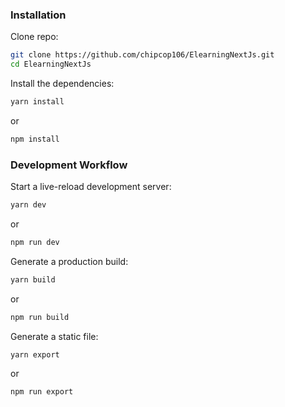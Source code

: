 
### Installation

Clone repo:

```sh
git clone https://github.com/chipcop106/ElearningNextJs.git
cd ElearningNextJs
```

Install the dependencies:

```sh
yarn install
```

or

```sh
npm install
```

### Development Workflow

Start a live-reload development server:

```sh
yarn dev
```

or

```sh
npm run dev
```

Generate a production build:

```sh
yarn build
```

or

```sh
npm run build
```

Generate a static file:

```sh
yarn export
```

or

```shell script
npm run export
```
